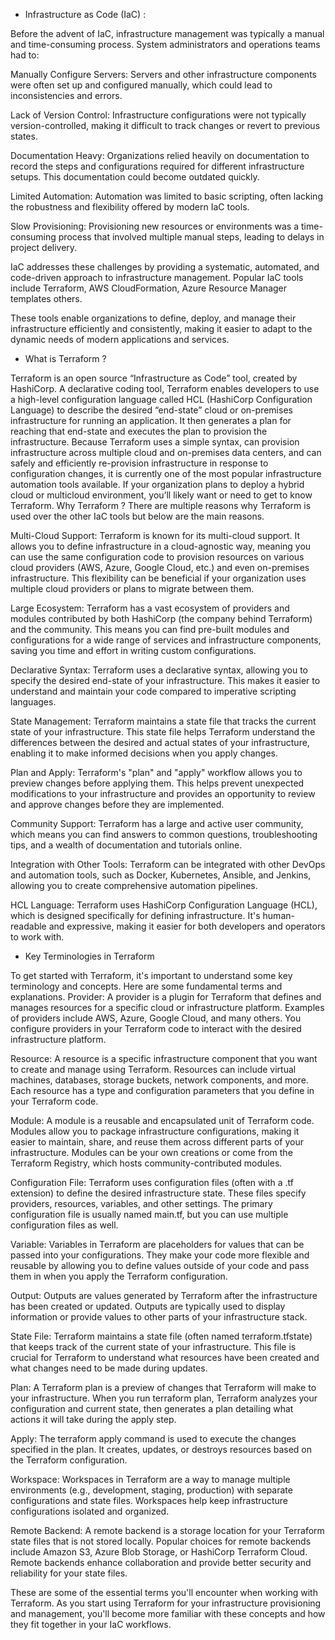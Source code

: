 * Infrastructure as Code (IaC) :

Before the advent of IaC, infrastructure management was typically a manual and time-consuming process. System administrators and operations teams had to:

Manually Configure Servers: Servers and other infrastructure components were often set up and configured manually, which could lead to inconsistencies and errors.

Lack of Version Control: Infrastructure configurations were not typically version-controlled, making it difficult to track changes or revert to previous states.

Documentation Heavy: Organizations relied heavily on documentation to record the steps and configurations required for different infrastructure setups. This documentation could become outdated quickly.

Limited Automation: Automation was limited to basic scripting, often lacking the robustness and flexibility offered by modern IaC tools.

Slow Provisioning: Provisioning new resources or environments was a time-consuming process that involved multiple manual steps, leading to delays in project delivery.

IaC addresses these challenges by providing a systematic, automated, and code-driven approach to infrastructure management. Popular IaC tools include Terraform, AWS CloudFormation, Azure Resource Manager templates others.

These tools enable organizations to define, deploy, and manage their infrastructure efficiently and consistently, making it easier to adapt to the dynamic needs of modern applications and services.


* What is Terraform ?

Terraform is an open source “Infrastructure as Code” tool, created by HashiCorp. A declarative coding tool, Terraform enables developers to use a high-level configuration language called HCL (HashiCorp Configuration Language) to describe the desired “end-state” cloud or on-premises infrastructure for running an application. It then generates a plan for reaching that end-state and executes the plan to provision the infrastructure. Because Terraform uses a simple syntax, can provision infrastructure across multiple cloud and on-premises data centers, and can safely and efficiently re-provision infrastructure in response to configuration changes, it is currently one of the most popular infrastructure automation tools available. If your organization plans to deploy a hybrid cloud or multicloud environment, you’ll likely want or need to get to know Terraform.
Why Terraform ?
There are multiple reasons why Terraform is used over the other IaC tools but below are the main reasons.

Multi-Cloud Support: Terraform is known for its multi-cloud support. It allows you to define infrastructure in a cloud-agnostic way, meaning you can use the same configuration code to provision resources on various cloud providers (AWS, Azure, Google Cloud, etc.) and even on-premises infrastructure. This flexibility can be beneficial if your organization uses multiple cloud providers or plans to migrate between them.

Large Ecosystem: Terraform has a vast ecosystem of providers and modules contributed by both HashiCorp (the company behind Terraform) and the community. This means you can find pre-built modules and configurations for a wide range of services and infrastructure components, saving you time and effort in writing custom configurations.

Declarative Syntax: Terraform uses a declarative syntax, allowing you to specify the desired end-state of your infrastructure. This makes it easier to understand and maintain your code compared to imperative scripting languages.

State Management: Terraform maintains a state file that tracks the current state of your infrastructure. This state file helps Terraform understand the differences between the desired and actual states of your infrastructure, enabling it to make informed decisions when you apply changes.

Plan and Apply: Terraform's "plan" and "apply" workflow allows you to preview changes before applying them. This helps prevent unexpected modifications to your infrastructure and provides an opportunity to review and approve changes before they are implemented.

Community Support: Terraform has a large and active user community, which means you can find answers to common questions, troubleshooting tips, and a wealth of documentation and tutorials online.

Integration with Other Tools: Terraform can be integrated with other DevOps and automation tools, such as Docker, Kubernetes, Ansible, and Jenkins, allowing you to create comprehensive automation pipelines.

HCL Language: Terraform uses HashiCorp Configuration Language (HCL), which is designed specifically for defining infrastructure. It's human-readable and expressive, making it easier for both developers and operators to work with.


* Key Terminologies in Terraform

To get started with Terraform, it's important to understand some key terminology and concepts. Here are some fundamental terms and explanations. Provider: A provider is a plugin for Terraform that defines and manages resources for a specific cloud or infrastructure platform. Examples of providers include AWS, Azure, Google Cloud, and many others. You configure providers in your Terraform code to interact with the desired infrastructure platform.

Resource: A resource is a specific infrastructure component that you want to create and manage using Terraform. Resources can include virtual machines, databases, storage buckets, network components, and more. Each resource has a type and configuration parameters that you define in your Terraform code.

Module: A module is a reusable and encapsulated unit of Terraform code. Modules allow you to package infrastructure configurations, making it easier to maintain, share, and reuse them across different parts of your infrastructure. Modules can be your own creations or come from the Terraform Registry, which hosts community-contributed modules.

Configuration File: Terraform uses configuration files (often with a .tf extension) to define the desired infrastructure state. These files specify providers, resources, variables, and other settings. The primary configuration file is usually named main.tf, but you can use multiple configuration files as well.

Variable: Variables in Terraform are placeholders for values that can be passed into your configurations. They make your code more flexible and reusable by allowing you to define values outside of your code and pass them in when you apply the Terraform configuration.

Output: Outputs are values generated by Terraform after the infrastructure has been created or updated. Outputs are typically used to display information or provide values to other parts of your infrastructure stack.

State File: Terraform maintains a state file (often named terraform.tfstate) that keeps track of the current state of your infrastructure. This file is crucial for Terraform to understand what resources have been created and what changes need to be made during updates.

Plan: A Terraform plan is a preview of changes that Terraform will make to your infrastructure. When you run terraform plan, Terraform analyzes your configuration and current state, then generates a plan detailing what actions it will take during the apply step.

Apply: The terraform apply command is used to execute the changes specified in the plan. It creates, updates, or destroys resources based on the Terraform configuration.

Workspace: Workspaces in Terraform are a way to manage multiple environments (e.g., development, staging, production) with separate configurations and state files. Workspaces help keep infrastructure configurations isolated and organized.

Remote Backend: A remote backend is a storage location for your Terraform state files that is not stored locally. Popular choices for remote backends include Amazon S3, Azure Blob Storage, or HashiCorp Terraform Cloud. Remote backends enhance collaboration and provide better security and reliability for your state files.

These are some of the essential terms you'll encounter when working with Terraform. As you start using Terraform for your infrastructure provisioning and management, you'll become more familiar with these concepts and how they fit together in your IaC workflows.
